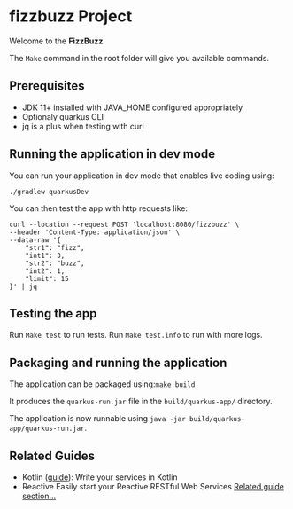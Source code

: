 # fizzbuzz Project

Welcome to the **FizzBuzz**.

The `Make` command in the root folder will give you available commands.

## Prerequisites

- JDK 11+ installed with JAVA_HOME configured appropriately
- Optionaly quarkus CLI
- jq is a plus when testing with curl

## Running the application in dev mode

You can run your application in dev mode that enables live coding using:
```shell script
./gradlew quarkusDev
```

You can then test the app with http requests like:
```sheel script
curl --location --request POST 'localhost:8080/fizzbuzz' \
--header 'Content-Type: application/json' \
--data-raw '{
    "str1": "fizz",
    "int1": 3,
    "str2": "buzz",
    "int2": 1,
    "limit": 15
}' | jq
```

## Testing the app

Run `Make test` to run tests.
Run `Make test.info` to run with more logs.

## Packaging and running the application

The application can be packaged using:`make build`

It produces the `quarkus-run.jar` file in the `build/quarkus-app/` directory.

The application is now runnable using `java -jar build/quarkus-app/quarkus-run.jar`.

## Related Guides

- Kotlin ([guide](https://quarkus.io/guides/kotlin)): Write your services in Kotlin
- Reactive Easily start your Reactive RESTful Web Services [Related guide section...](https://quarkus.io/guides/getting-started-reactive#reactive-jax-rs-resources)

